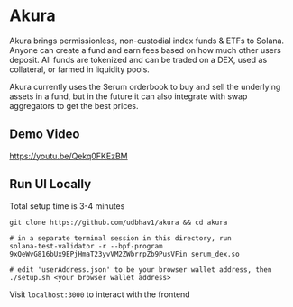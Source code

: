 # Akura

Akura brings permissionless, non-custodial index funds & ETFs to Solana. Anyone can create a fund and earn fees based on how much other users deposit. All funds are tokenized and can be traded on a DEX, used as collateral, or farmed in liquidity pools.

Akura currently uses the Serum orderbook to buy and sell the underlying assets in a fund, but in the future it can also integrate with swap aggregators to get the best prices.

## Demo Video

https://youtu.be/Qekq0FKEzBM

## Run UI Locally

Total setup time is 3-4 minutes

```
git clone https://github.com/udbhav1/akura && cd akura

# in a separate terminal session in this directory, run
solana-test-validator -r --bpf-program 9xQeWvG816bUx9EPjHmaT23yvVM2ZWbrrpZb9PusVFin serum_dex.so

# edit 'userAddress.json' to be your browser wallet address, then
./setup.sh <your browser wallet address>
```

Visit `localhost:3000` to interact with the frontend

